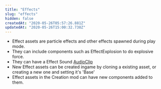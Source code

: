 ```yaml
---
title: "Effects"
slug: "effects"
hidden: false
createdAt: "2020-05-26T05:57:26.881Z"
updatedAt: "2020-05-26T15:00:32.738Z"
---
```

* Effect assets are particle effects and other effects spawned during play mode.
* They can include components such as EffectExplosion to do explosive force.
* They can have a Effect Sound [AudioClip](doc:audioclip) 
* New Effect assets can be created ingame by cloning a existing asset, or creating a new one and setting it's 'Base'
* Effect assets in the Creation mod can have new components added to them.